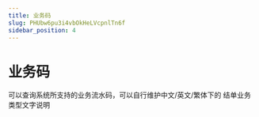 ```yaml
---
title: 业务码
slug: PHUbw6pu3i4vbOkHeLVcpnlTn6f
sidebar_position: 4
---
```



# 业务码

可以查询系统所支持的业务流水码，可以自行维护中文/英文/繁体下的 结单业务类型文字说明

